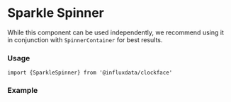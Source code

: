 # Sparkle Spinner

While this component can be used independently, we recommend using it in conjunction with `SpinnerContainer` for best results.

### Usage
```tsx
import {SparkleSpinner} from '@influxdata/clockface'
```

### Example
<!-- STORY -->


<!-- STORY HIDE START -->

<!-- STORY HIDE END -->

<!-- PROPS -->
